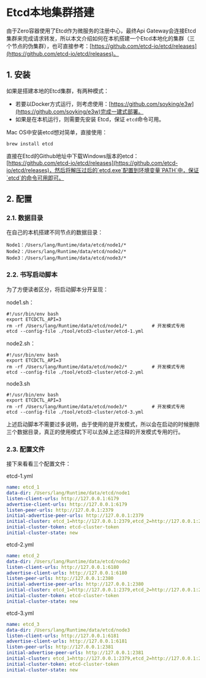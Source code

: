 # Etcd本地集群搭建

由于Zero容器使用了Etcd作为微服务的注册中心，最终Api Gateway会连接Etcd集群来完成请求转发，所以本文介绍如何在本机搭建一个Etcd本地化的集群（三个节点的伪集群），也可直接参考：[https://github.com/etcd-io/etcd/releases](https://github.com/etcd-io/etcd/releases)。

## 1. 安装

如果是搭建本地的Etcd集群，有两种模式：

* 若要以Docker方式运行，则考虑使用：[https://github.com/soyking/e3w](https://github.com/soyking/e3w)完成一建式部署。
* 如果是在本机运行，则需要先安装 Etcd，保证 `etcd`命令可用。

Mac OS中安装etcd想对简单，直接使用：

```shell
brew install etcd
```

直接在Etcd的Github地址中下载Windows版本的etcd：[https://github.com/etcd-io/etcd/releases](https://github.com/etcd-io/etcd/releases)，然后将解压过后的`etcd.exe`配置到环境变量`PATH`中，保证`etcd`的命令可用即可。

## 2. 配置

### 2.1. 数据目录

在自己的本机搭建不同节点的数据目录：

```shell
Node1：/Users/lang/Runtime/data/etcd/node1/*
Node2：/Users/lang/Runtime/data/etcd/node2/*
Node3：/Users/lang/Runtime/data/etcd/node3/*
```

### 2.2. 书写启动脚本

为了方便读者区分，将启动脚本分开呈现：

node1.sh：

```shell
#!/usr/bin/env bash
export ETCDCTL_API=3
rm -rf /Users/lang/Runtime/data/etcd/node1/*         # 开发模式专用
etcd --config-file ./tool/etcd3-cluster/etcd-1.yml
```

node2.sh：

```shell
#!/usr/bin/env bash
export ETCDCTL_API=3
rm -rf /Users/lang/Runtime/data/etcd/node2/*         # 开发模式专用
etcd --config-file ./tool/etcd3-cluster/etcd-2.yml
```

node3.sh

```shell
#!/usr/bin/env bash
export ETCDCTL_API=3
rm -rf /Users/lang/Runtime/data/etcd/node3/*         # 开发模式专用
etcd --config-file ./tool/etcd3-cluster/etcd-3.yml
```

上述启动脚本不需要过多说明，由于使用的是开发模式，所以会在启动的时候删除三个数据目录，真正的使用模式下可以去掉上述注释的开发模式专用的行。

### 2.3. 配置文件

接下来看看三个配置文件：

etcd-1.yml

```yaml
name: etcd_1
data-dir: /Users/lang/Runtime/data/etcd/node1
listen-client-urls: http://127.0.0.1:6179
advertise-client-urls: http://127.0.0.1:6179
listen-peer-urls: http://127.0.0.1:2379
initial-advertise-peer-urls: http://127.0.0.1:2379
initial-cluster: etcd_1=http://127.0.0.1:2379,etcd_2=http://127.0.0.1:2380,etcd_3=http://127.0.0.1:2381
initial-cluster-token: etcd-cluster-token
initial-cluster-state: new
```

etcd-2.yml

```yaml
name: etcd_2
data-dir: /Users/lang/Runtime/data/etcd/node2
listen-client-urls: http://127.0.0.1:6180
advertise-client-urls: http://127.0.0.1:6180
listen-peer-urls: http://127.0.0.1:2380
initial-advertise-peer-urls: http://127.0.0.1:2380
initial-cluster: etcd_1=http://127.0.0.1:2379,etcd_2=http://127.0.0.1:2380,etcd_3=http://127.0.0.1:2381
initial-cluster-token: etcd-cluster-token
initial-cluster-state: new
```

etcd-3.yml

```yaml
name: etcd_3
data-dir: /Users/lang/Runtime/data/etcd/node3
listen-client-urls: http://127.0.0.1:6181
advertise-client-urls: http://127.0.0.1:6181
listen-peer-urls: http://127.0.0.1:2381
initial-advertise-peer-urls: http://127.0.0.1:2381
initial-cluster: etcd_1=http://127.0.0.1:2379,etcd_2=http://127.0.0.1:2380,etcd_3=http://127.0.0.1:2381
initial-cluster-token: etcd-cluster-token
initial-cluster-state: new
```



